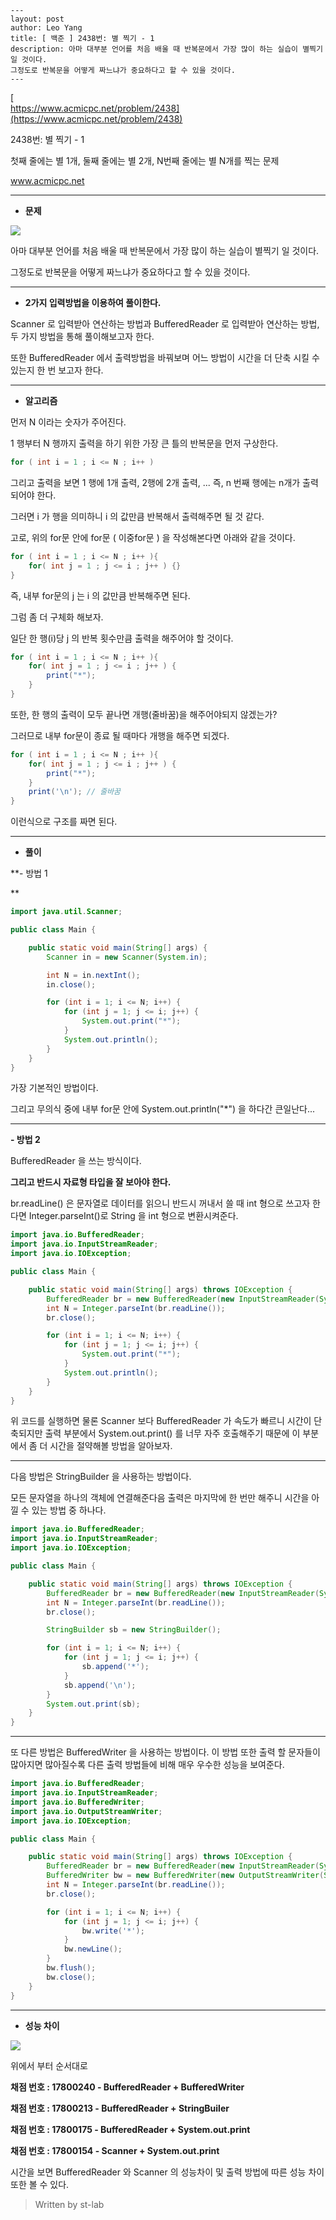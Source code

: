 ```
---   
layout: post  
author: Leo Yang  
title: [ 백준 ] 2438번: 별 찍기 - 1
description: 아마 대부분 언어를 처음 배울 때 반복문에서 가장 많이 하는 실습이 별찍기 일 것이다.
그정도로 반복문을 어떻게 짜느냐가 중요하다고 할 수 있을 것이다.
---
```  
[  
https://www.acmicpc.net/problem/2438](https://www.acmicpc.net/problem/2438)

[](https://www.acmicpc.net/problem/2438)

2438번: 별 찍기 - 1

첫째 줄에는 별 1개, 둘째 줄에는 별 2개, N번째 줄에는 별 N개를 찍는 문제

www.acmicpc.net




----------




-   **문제**





![](https://blog.kakaocdn.net/dn/ds9l4T/btqB8bc0BMx/1lt5HMkx2c25EDmaZaX8XK/img.png)




아마 대부분 언어를 처음 배울 때 반복문에서 가장 많이 하는 실습이 별찍기 일 것이다.

그정도로 반복문을 어떻게 짜느냐가 중요하다고 할 수 있을 것이다.




----------




-   **2가지 입력방법을 이용하여 풀이한다.**

Scanner 로 입력받아 연산하는 방법과 BufferedReader 로 입력받아 연산하는 방법, 두 가지 방법을 통해 풀이해보고자 한다.

또한 BufferedReader 에서 출력방법을 바꿔보며 어느 방법이 시간을 더 단축 시킬 수 있는지 한 번 보고자 한다.

----------




-   **알고리즘**


먼저 N 이라는 숫자가 주어진다.

1 행부터 N 행까지 출력을 하기 위한 가장 큰 틀의 반복문을 먼저 구상한다.  


```java
for ( int i = 1 ; i <= N ; i++ )
```

그리고 출력을 보면 1 행에 1개 출력, 2행에 2개 출력, ... 즉, n 번째 행에는 n개가 출력되어야 한다.

그러면 i 가 행을 의미하니 i 의 값만큼 반복해서 출력해주면 될 것 같다.

고로, 위의 for문 안에 for문 ( 이중for문 ) 을 작성해본다면 아래와 같을 것이다.  


```java
for ( int i = 1 ; i <= N ; i++ ){
	for( int j = 1 ; j <= i ; j++ ) {}
}
```

즉, 내부 for문의 j 는 i 의 값만큼 반복해주면 된다.

그럼 좀 더 구체화 해보자.

일단 한 행(i)당 j 의 반복 횟수만큼 출력을 해주어야 할 것이다.  


```java
for ( int i = 1 ; i <= N ; i++ ){
	for( int j = 1 ; j <= i ; j++ ) {
		print("*");
	}
}
```

또한, 한 행의 출력이 모두 끝나면 개행(줄바꿈)을 해주어야되지 않겠는가?

그러므로 내부 for문이 종료 될 때마다 개행을 해주면 되겠다.  


```java
for ( int i = 1 ; i <= N ; i++ ){
	for( int j = 1 ; j <= i ; j++ ) {
		print("*");
	}
	print('\n'); // 줄바꿈
}
```

이런식으로 구조를 짜면 된다.

----------




-   **풀이**



**- 방법 1  

**

```java
import java.util.Scanner;

public class Main {

	public static void main(String[] args) {
		Scanner in = new Scanner(System.in);

		int N = in.nextInt();
		in.close();

		for (int i = 1; i <= N; i++) {
			for (int j = 1; j <= i; j++) {
				System.out.print("*");
			}
			System.out.println();
		}
	}
}
```

가장 기본적인 방법이다.

그리고 무의식 중에 내부 for문 안에 System.out.println("*") 을 하다간 큰일난다...

----------

**- 방법 2**




BufferedReader 을 쓰는 방식이다.

**그리고 반드시 자료형 타입을 잘 보아야 한다.**

br.readLine() 은 문자열로 데이터를 읽으니 반드시 꺼내서 쓸 때 int 형으로 쓰고자 한다면 Integer.parseInt()로 String 을 int 형으로 변환시켜준다.  


```java
import java.io.BufferedReader;
import java.io.InputStreamReader;
import java.io.IOException;

public class Main {

	public static void main(String[] args) throws IOException {
		BufferedReader br = new BufferedReader(new InputStreamReader(System.in));
		int N = Integer.parseInt(br.readLine());
		br.close();

		for (int i = 1; i <= N; i++) {
			for (int j = 1; j <= i; j++) {
				System.out.print("*");
			}
			System.out.println();
		}
	}
}
```

위 코드를 실행하면 물론 Scanner 보다 BufferedReader 가 속도가 빠르니 시간이 단축되지만 출력 부분에서 System.out.print() 를 너무 자주 호출해주기 때문에 이 부분에서 좀 더 시간을 절약해볼 방법을 알아보자.

----------

다음 방법은 StringBuilder 을 사용하는 방법이다.

모든 문자열을 하나의 객체에 연결해준다음 출력은 마지막에 한 번만 해주니 시간을 아낄 수 있는 방법 중 하나다.  


```java
import java.io.BufferedReader;
import java.io.InputStreamReader;
import java.io.IOException;

public class Main {

	public static void main(String[] args) throws IOException {
		BufferedReader br = new BufferedReader(new InputStreamReader(System.in));
		int N = Integer.parseInt(br.readLine());
		br.close();

		StringBuilder sb = new StringBuilder();

		for (int i = 1; i <= N; i++) {
			for (int j = 1; j <= i; j++) {
				sb.append('*');
			}
			sb.append('\n');
		}
		System.out.print(sb);
	}
}
```

----------

또 다른 방법은 BufferedWriter 을 사용하는 방법이다. 이 방법 또한 출력 할 문자들이 많아지면 많아질수록 다른 출력 방법들에 비해 매우 우수한 성능을 보여준다.  


```java
import java.io.BufferedReader;
import java.io.InputStreamReader;
import java.io.BufferedWriter;
import java.io.OutputStreamWriter;
import java.io.IOException;

public class Main {

	public static void main(String[] args) throws IOException {
		BufferedReader br = new BufferedReader(new InputStreamReader(System.in));
		BufferedWriter bw = new BufferedWriter(new OutputStreamWriter(System.out));
		int N = Integer.parseInt(br.readLine());
		br.close();

		for (int i = 1; i <= N; i++) {
			for (int j = 1; j <= i; j++) {
				bw.write('*');
			}
			bw.newLine();
		}
		bw.flush();
		bw.close();
	}
}
```

----------




-   **성능 차이**

![](https://blog.kakaocdn.net/dn/Upqzp/btqB4ZS8eqn/ANtlzLvAK4OKPIHx7yinGK/img.png)




위에서 부터 순서대로

**채점 번호 : 17800240 - BufferedReader + BufferedWriter**

**채점 번호 : 17800213 - BufferedReader + StringBuiler**

**채점 번호 : 17800175 - BufferedReader + System.out.print**

**채점 번호 : 17800154 - Scanner + System.out.print**

시간을 보면 BufferedReader 와 Scanner 의 성능차이 및 출력 방법에 따른 성능 차이 또한 볼 수 있다.

>Written by st-lab
